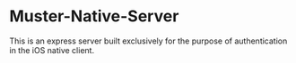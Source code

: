 # Muster-Native-Server
This is an express server built exclusively for the purpose of authentication in the iOS native client. 
